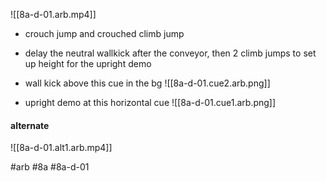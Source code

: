 ![[8a-d-01.arb.mp4]]
- crouch jump and crouched climb jump 
- delay the neutral wallkick after the conveyor, then 2 climb jumps to set up height for the upright demo

- wall kick above this cue in the bg
![[8a-d-01.cue2.arb.png]]
- upright demo at this horizontal cue
![[8a-d-01.cue1.arb.png]]

#### alternate
![[8a-d-01.alt1.arb.mp4]]

#arb #8a #8a-d-01